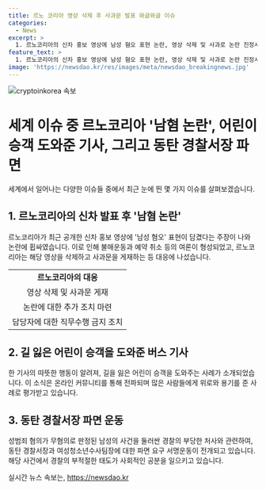```yaml
---
title: 르노 코리아 영상 삭제 후 사과문 발표 와글와글 이슈
categories:
  - News
excerpt: >
  1. 르노코리아의 신차 홍보 영상에 남성 혐오 표현 논란, 영상 삭제 및 사과로 논란 진정시도 2. 길을 잃은 어린이 승객을 도와준 기사의 이야기가 화제, 따뜻한 인간 이야기로 호평 3. 동탄 경찰서의 성범죄 사건 처리 논란, 남성의 무혐의 결정으로 인한 경찰서장 파면 요구와 관련된 서명운동 진행
feature_text: >
  1. 르노코리아의 신차 홍보 영상에 남성 혐오 표현 논란, 영상 삭제 및 사과로 논란 진정시도 2. 길을 잃은 어린이 승객을 도와준 기사의 이야기가 화제, 따뜻한 인간 이야기로 호평 3. 동탄 경찰서의 성범죄 사건 처리 논란, 남성의 무혐의 결정으로 인한 경찰서장 파면 요구와 관련된 서명운동 진행
image: 'https://newsdao.kr/res/images/meta/newsdao_breakingnews.jpg'
---
```


<p><img src="https://newsdao.kr/res/images/meta/newsdao_breakingnews.jpg" alt="cryptoinkorea 속보" /></p>

<h1>세계 이슈 중 르노코리아 '남혐 논란', 어린이 승객 도와준 기사, 그리고 동탄 경찰서장 파면</h1>

<p data-ke-size="size16">세계에서 일어나는 다양한 이슈들 중에서 최근 눈에 띈 몇 가지 이슈를 살펴보겠습니다.</p>

<h2>1. 르노코리아의 신차 발표 후 '남혐 논란'</h2>

<p data-ke-size="size16">르노코리아가 최근 공개한 신차 홍보 영상에 '남성 혐오' 표현이 담겼다는 주장이 나와 논란에 휩싸였습니다. 이로 인해 불매운동과 예약 취소 등의 여론이 형성되었고, 르노코리아는 해당 영상을 삭제하고 사과문을 게재하는 등 대응에 나섰습니다.</p>

<table>
  <tr>
    <td style="text-align: center; height: 17px;"><b>르노코리아의 대응</b></td>
  </tr>
  <tr>
    <td style="text-align: center; height: 17px;">영상 삭제 및 사과문 게재</td>
  </tr>
  <tr>
    <td style="text-align: center; height: 17px;">논란에 대한 추가 조치 마련</td>
  </tr>
  <tr>
    <td style="text-align: center; height: 17px;">담당자에 대한 직무수행 금지 조치</td>
  </tr>
</table>

<h2>2. 길 잃은 어린이 승객을 도와준 버스 기사</h2>

<p data-ke-size="size16">한 기사의 따뜻한 행동이 알려져, 길을 잃은 어린이 승객을 도와주는 사례가 소개되었습니다. 이 소식은 온라인 커뮤니티를 통해 전파되며 많은 사람들에게 위로와 용기를 준 사례로 평가받고 있습니다.</p>

<h2>3. 동탄 경찰서장 파면 운동</h2>

<p data-ke-size="size16">성범죄 혐의가 무혐의로 판정된 남성의 사건을 둘러싼 경찰의 부당한 처사와 관련하여, 동탄 경찰서장과 여성청소년수사팀장에 대한 파면 요구 서명운동이 전개되고 있습니다. 해당 사건에서 경찰의 부적절한 태도가 사회적인 공분을 일으키고 있습니다.</p>
실시간 뉴스 속보는, <a href="https://newsdao.kr" rel="dofollow">https://newsdao.kr</a>


